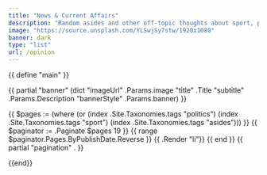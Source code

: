 ```yaml
---
title: "News & Current Affairs"
description: "Random asides and other off-topic thoughts about sport, politics and global affairs"
image: "https://source.unsplash.com/YLSwjSy7stw/1920x1080"
banner: dark
type: "list"
url: /opinion
---
```

{{ define "main" }}

{{ partial "banner" (dict "imageUrl" .Params.image "title" .Title "subtitle" .Params.Description "bannerStyle" .Params.banner) }}

<main class="container">
      {{ $pages := (where (or (index .Site.Taxonomies.tags "politics") (index .Site.Taxonomies.tags "sport") (index .Site.Taxonomies.tags "asides"))) }}
				{{ $paginator := .Paginate $pages 19 }}	
				{{ range $paginator.Pages.ByPublishDate.Reverse }}
            {{ .Render "li"}}
      {{ end }}
  {{ partial "pagination" . }}
</main>

{{end}}
